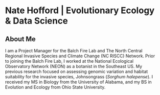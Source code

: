 # Nate Hofford | Evolutionary Ecology & Data Science

## About Me
I am a Project Manager for the Balch Fire Lab and The North Central Regional Invasive Species and Climate Change (NC RISCC) Network. Prior to joining the Balch Fire Lab, I worked at the National Ecological Observatory Network (NEON) as a botanist in the Southeast US. My previous research focused on assessing genomic variation and habitat suitability for the invasive species, Johnsongrass (*Sorghum halepense*). I received my MS in Biology from the University of Alabama, and my BS in Evolution and Ecology from Ohio State University.
